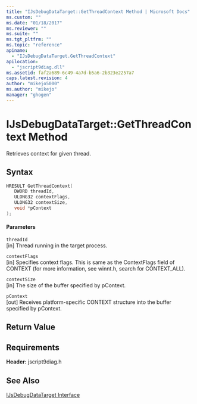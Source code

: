 ```yaml
---
title: "IJsDebugDataTarget::GetThreadContext Method | Microsoft Docs"
ms.custom: ""
ms.date: "01/18/2017"
ms.reviewer: ""
ms.suite: ""
ms.tgt_pltfrm: ""
ms.topic: "reference"
apiname: 
  - "IJsDebugDataTarget.GetThreadContext"
apilocation: 
  - "jscript9diag.dll"
ms.assetid: faf2a689-6c49-4a7d-b5a6-2b323e2257a7
caps.latest.revision: 4
author: "mikejo5000"
ms.author: "mikejo"
manager: "ghogen"
---
```

# IJsDebugDataTarget::GetThreadContext Method
Retrieves context for given thread.  
  
## Syntax  
  
```cpp
HRESULT GetThreadContext(  
   DWORD threadId,  
   ULONG32 contextFlags,  
   ULONG32 contextSize,  
   void *pContext  
);  
```  
  
#### Parameters  
 `threadId`  
 [in] Thread running in the target process.  
  
 `contextFlags`  
 [in] Specifies context flags. This is same as the ContextFlags field of CONTEXT (for more information, see winnt.h, search for CONTEXT_ALL).  
  
 `contextSize`  
 [in] The size of the buffer specified by pContext.  
  
 `pContext`  
 [out] Receives platform-specific CONTEXT structure into the buffer specified by pContext.  
  
## Return Value  
  
## Requirements  
 **Header:** jscript9diag.h  
  
## See Also  
 [IJsDebugDataTarget Interface](../../winscript/reference/ijsdebugdatatarget-interface.md)